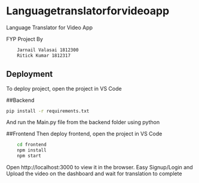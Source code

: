 # Languagetranslatorforvideoapp
Language Translator for Video App

FYP Project By
```bash
    Jarnail Valasai 1812300
    Ritick Kumar 1812317
```



## Deployment

To deploy project, open the project in VS Code

##Backend
```bash
pip install -r requirements.txt
```

And run the Main.py file from the backend folder using python

##Frontend
Then deploy frontend, open the project in VS Code

```bash
    cd frontend
    npm install
    npm start
```
Open http://localhost:3000 to view it in the browser.
Easy Signup/Login and Upload the video on the dashboard and wait for translation to complete

